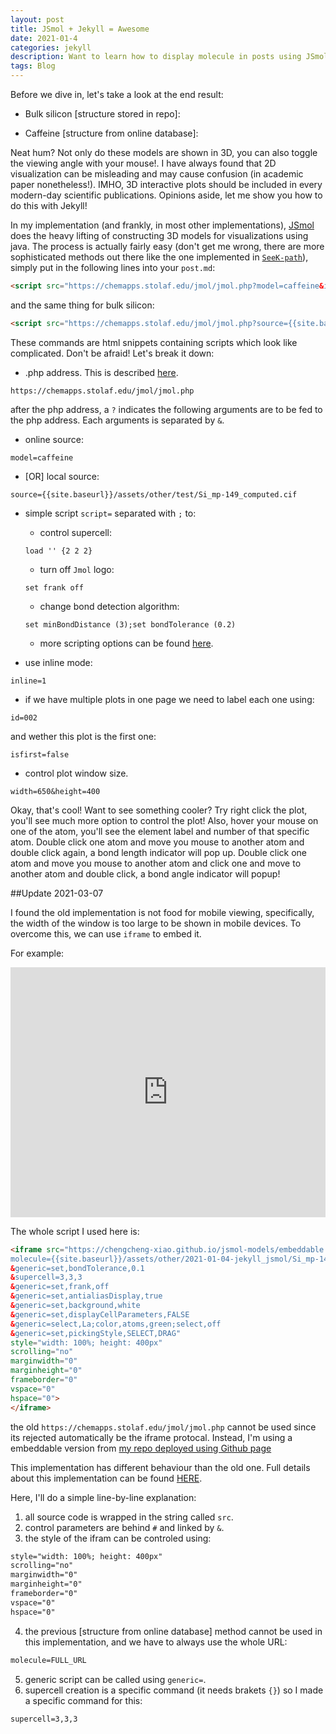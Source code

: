 ```yaml
---
layout: post
title: JSmol + Jekyll = Awesome
date: 2021-01-4
categories: jekyll
description: Want to learn how to display molecule in posts using JSmol/Jmol? You've come to the right place.
tags: Blog
---
```


Before we dive in, let's take a look at the end result:

- Bulk silicon [structure stored in repo]:
<script src="https://chemapps.stolaf.edu/jmol/jmol.php?source={{site.baseurl}}/assets/other/2021-01-04-jekyll_jsmol/Si_mp-149_computed.cif&script=load '' {2 2 2 };set frank off&inline=1&id=001&isfirst=true&width=650&height=400"></script>

- Caffeine [structure from online database]:
<script src="https://chemapps.stolaf.edu/jmol/jmol.php?model=caffeine&script=set frank off&inline=1&id=002&isfirst=false&width=650&height=400"></script>

Neat hum? Not only do these models are shown in 3D, you can also toggle the viewing angle with your mouse!. I have always found that 2D visualization can be misleading and may cause confusion (in academic paper nonetheless!). IMHO, 3D interactive plots should be included in every modern-day scientific publications. Opinions aside, let me show you how to do this with Jekyll!

In my implementation (and frankly, in most other implementations), [JSmol](http://jmol.sourceforge.net/) does the heavy lifting of constructing 3D models for visualizations using java.
The process is actually fairly easy (don't get me wrong, there are more sophisticated methods out there like the one implemented in [`SeeK-path`](https://www.materialscloud.org/work/tools/seekpath)), simply put in the following lines into your `post.md`:
```html
<script src="https://chemapps.stolaf.edu/jmol/jmol.php?model=caffeine&inline=1&id=002&isfirst=false&width=650&height=400"></script>
```
and the same thing for bulk silicon:
```html
<script src="https://chemapps.stolaf.edu/jmol/jmol.php?source={{site.baseurl}}/assets/other/test/Si_mp-149_computed.cif&script=load '' {2 2 2};set frank off&inline=1&id=001&isfirst=true&width=650&height=400"></script>
```

These commands are html snippets containing scripts which look like complicated. Don't be afraid! Let's break it down:

- .php address. This is described [here](http://wiki.jmol.org/index.php/Jmol_PHP).
```
https://chemapps.stolaf.edu/jmol/jmol.php
```
after the php address, a `?` indicates the following arguments are to be fed to the php address. Each arguments is separated by `&`.
- online source:
```
model=caffeine
```
- [OR] local source:
```
source={{site.baseurl}}/assets/other/test/Si_mp-149_computed.cif
```

- simple script `script=` separated with `;` to:
  - control supercell:
  ```
  load '' {2 2 2}
  ```

  - turn off `Jmol` logo:
  ```
  set frank off
  ```

  - change bond detection algorithm:
  ```
  set minBondDistance (3);set bondTolerance (0.2)
  ```
  - more scripting options can be found [here](https://chemapps.stolaf.edu/jmol/docs/).

- use inline mode:
```
inline=1
```

- if we have multiple plots in one page we need to label each one using:
```
id=002
```
and wether this plot is the first one:
```
isfirst=false
```
- control plot window size.
```
width=650&height=400
```

Okay, that's cool! Want to see something cooler? Try right click the plot, you'll see much more option to control the plot! Also, hover your mouse on one of the atom, you'll see the element label and number of that specific atom. Double click one atom and move you mouse to another atom and double click again, a bond length indicator will pop up. Double click one atom and move you mouse to another atom and click one and move to another atom and double click, a bond angle indicator will popup!

<!-- Here's a structure of the SARS-CoV-2 main protease in complex with inhibitor MPI4, enjoy! (BTW, fuck 2020.)

<script src="https://chemapps.stolaf.edu/jmol/jmol.php?pdbid=7DCC&script=load '';set frank off&inline=1&id=003&isfirst=false&width=650&height=400"></script> -->

##Update 2021-03-07

I found the old implementation is not food for mobile viewing, specifically, the width of the window is too large to be shown in mobile devices.
To overcome this, we can use `iframe` to embed it.

For example:
<iframe src="https://chengcheng-xiao.github.io/jsmol-models/embeddable.html#
molecule={{site.baseurl}}/assets/other/2021-01-04-jekyll_jsmol/Si_mp-149_computed.cif
&generic=set,bondTolerance,0.1
&supercell=3,3,3
&generic=set,frank,off
&generic=set,antialiasDisplay,true
&generic=set,background,white
&generic=set,displayCellParameters,FALSE
&generic=select,La;color,atoms,green;select,off
&generic=set,pickingStyle,SELECT,DRAG"
style="width: 100%; height: 400px"
scrolling="no"
marginwidth="0"
marginheight="0"
frameborder="0"
vspace="0"
hspace="0">
</iframe>

The whole script I used here is:

```html
<iframe src="https://chengcheng-xiao.github.io/jsmol-models/embeddable.html#
molecule={{site.baseurl}}/assets/other/2021-01-04-jekyll_jsmol/Si_mp-149_computed.cif
&generic=set,bondTolerance,0.1
&supercell=3,3,3
&generic=set,frank,off
&generic=set,antialiasDisplay,true
&generic=set,background,white
&generic=set,displayCellParameters,FALSE
&generic=select,La;color,atoms,green;select,off
&generic=set,pickingStyle,SELECT,DRAG"
style="width: 100%; height: 400px"
scrolling="no"
marginwidth="0"
marginheight="0"
frameborder="0"
vspace="0"
hspace="0">
</iframe>
```

the old `https://chemapps.stolaf.edu/jmol/jmol.php` cannot be used since its rejected automatically be the iframe protocal.
Instead, I'm using a embeddable version from [my repo deployed using Github page](https://chengcheng-xiao.github.io/jsmol-models/embeddable.html)

This implementation has different behaviour than the old one.
Full details about this implementation can be found [HERE](https://github.com/Chengcheng-Xiao/jsmol-models/blob/gh-pages/embeddable.html#).

Here, I'll do a simple line-by-line explanation:

1. all source code is wrapped in the string called `src`.
2. control parameters are behind `#` and linked by `&`.
3. the style of the ifram can be controled using:

```html
style="width: 100%; height: 400px"
scrolling="no"
marginwidth="0"
marginheight="0"
frameborder="0"
vspace="0"
hspace="0"
```

4. the previous [structure from online database] method cannot be used in this implementation,
and we have to always use the whole URL:

```html
molecule=FULL_URL
```

5. generic script can be called using `generic=`.
6. supercell creation is a specific command (it needs brakets `{}`) so I made a specific command for this:

```html
supercell=3,3,3
```
